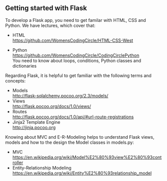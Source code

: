 ## Getting started with Flask

To develop a Flask app, you need to get familar with HTML, CSS and Python. We have lectures, which cover that:

- HTML  
  https://github.com/WomensCodingCircle/HTML-CSS-West
  
- Python  
  https://github.com/WomensCodingCircle/CodingCirclePython  
  You need to know about loops, conditions, Python classes and dictionaries
  
Regarding Flask, it is helpful to get familiar with the following terms and concepts:

- Models  
  http://flask-sqlalchemy.pocoo.org/2.3/models/
- Views  
  http://flask.pocoo.org/docs/1.0/views/
- Routes  
  http://flask.pocoo.org/docs/1.0/api/#url-route-registrations
- Jinja2 Template Engine  
  http://jinja.pocoo.org

Knowing about MVC and E-R-Modeling helps to understand Flask views, models and how to the design the Model classes in models.py:

- MVC  
  https://en.wikipedia.org/wiki/Model%E2%80%93view%E2%80%93controller
- Entity-Relationship Modeling  
  https://en.wikipedia.org/wiki/Entity%E2%80%93relationship_model